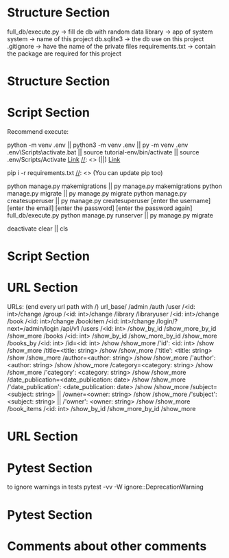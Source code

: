 # Structure Section
full_db/execute.py -> fill de db with random data
library -> app of system
system -> name of this project
db.sqlite3 -> the db use on this project
.gitignore -> have the name of the private files
requirements.txt -> contain the package are required for this project
# Structure Section

# Script Section
Recommend execute:

python -m venv .env || python3 -m venv .env || py -m venv .env 
.env\Scripts\activate.bat || source tutorial-env/bin/activate || source .env/Scripts/Activate
[Link](https://docs.python.org/3/library/venv.html)
[//]: <> (||)
[Link](https://www.anaconda.com/products/distribution)

pip i -r requirements.txt 
[//]: <> (You can update pip too)

python manage.py makemigrations || py manage.py makemigrations
python manage.py migrate || py manage.py migrate
python manage.py createsuperuser || py manage.py createsuperuser
[enter the username]
[enter the email]
[enter the password]
[enter the password again]
full_db/execute.py
python manage.py runserver || py manage.py migrate

deactivate
clear || cls
# Script Section

# URL Section
URLs: (end every url path with /)
url_base/
    /admin
        /auth
            /user
                /<id: int>/change
            /group
                /<id: int>/change
        /library
            /libraryuser
                /<id: int>/change
            /book
                /<id: int>/change
            /bookitem
                /<id: int>/change
        /login/?next=/admin/login
    /api/v1
        /users
            /<id: int>
                /show_by_id
                /show_more_by_id
            /show_more
        /books
            /<id: int>
                /show_by_id
                /show_more_by_id
            /show_more
        /books_by
            /<id: int>
            /id=<id: int>
                /show
                /show_more
            /'id': <id: int>
                /show
                /show_more
            /title=<title: string>
                /show
                /show_more
            /'title': <title: string>
                /show
                /show_more
            /author=<author: string>
                /show
                /show_more
            /'author': <author: string>
                /show
                /show_more
            /category=<category: string>
                /show
                /show_more
            /'category': <category: string>
                /show
                /show_more
            /date_publication=<date_publication: date>
                /show
                /show_more
            /'date_publication': <date_publication: date>
                /show
                /show_more
            /subject=<subject: string> || /owner=<owner: string>
                /show
                /show_more
            /'subject': <subject: string> || /'owner': <owner: string>
                /show
                /show_more
        /book_items
            /<id: int>
                /show_by_id
                /show_more_by_id
            /show_more
# URL Section

# Pytest Section
to ignore warnings in tests
pytest -vv -W ignore::DeprecationWarning
# Pytest Section

# Comments about other comments
[//]: <> (Additionaly I've the extension better comments) 
[//]: <> (* is for a highlight comment, for not discard the comment as just only one more)
[//]: <> (! is for a red comment, I think this comment as something is not ok)
[//]: <> (? a blue comment, I see it as a info about something)
#